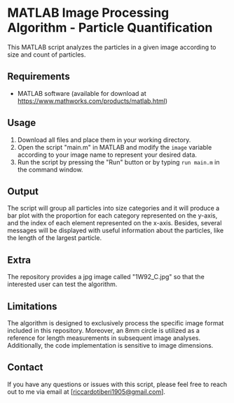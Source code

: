# MATLAB Image Processing Algorithm - Particle Quantification

This MATLAB script analyzes the particles in a given image according to size and count of particles. 

## Requirements
- MATLAB software (available for download at https://www.mathworks.com/products/matlab.html)

## Usage
1. Download all files and place them in your working directory.
2. Open the script "main.m" in MATLAB and modify the `image` variable according to your image name to represent your desired data.
3. Run the script by pressing the "Run" button or by typing `run main.m` in the command window.

## Output
The script will group all particles into size categories and it will produce a bar plot with the proportion for each category  represented on the y-axis, and the index of each element represented on the x-axis. Besides, several messages will be displayed with useful information about the particles, like the length of the largest particle.

## Extra
The repository provides a jpg image called "1W92_C.jpg" so that the interested user can test the algorithm.

## Limitations
The algorithm is designed to exclusively process the specific image format included in this repository. Moreover, an 8mm circle is utilized as a reference for length measurements in subsequent image analyses. Additionally, the code implementation is sensitive to image dimensions.

## Contact
If you have any questions or issues with this script, please feel free to reach out to me via email at [riccardotiberi1905@gmail.com].

